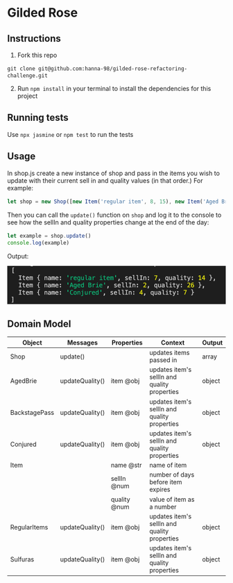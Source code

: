 # Gilded Rose
## Instructions
1. Fork this repo
```
git clone git@github.com:hanna-98/gilded-rose-refactoring-challenge.git
```
2. Run ```npm install``` in your terminal to install the dependencies for this project

## Running tests
Use ```npx jasmine``` or ```npm test``` to run the tests

## Usage
In shop.js create a new instance of shop and pass in the items you wish to update with their current sell in and quality values (in that order.) For example:
```javascript
let shop = new Shop([new Item('regular item', 8, 15), new Item('Aged Brie', 3, 25), new Item('Conjured', 5, 9)])
```
Then you can call the ```update()``` function on ```shop``` and log it to the console to see how the sellIn and quality properties change at the end of the day:
```javascript
let example = shop.update()
console.log(example)
```
Output:

![screenshot](images/gilded-image1.png)

## Domain Model
| Object | Messages | Properties | Context | Output |
|--------|----------|------------|---------|--------|
| Shop | update() | | updates items passed in | array |
| AgedBrie | updateQuality() | item @obj | updates item's sellIn and quality properties | object |
| BackstagePass | updateQuality() | item @obj | updates item's sellIn and quality properties | object |
| Conjured | updateQuality() | item @obj | updates item's sellIn and quality properties | object |
| Item | | name @str | name of item | |
| | | sellIn @num | number of days before item expires | |
| | | quality @num | value of item as a number | |
| RegularItems | updateQuality() | item @obj | updates item's sellIn and quality properties | object |
| Sulfuras | updateQuality() | item @obj | updates item's sellIn and quality properties | object |

